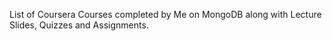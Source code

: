 List of Coursera Courses completed by Me on MongoDB along with Lecture Slides, Quizzes and Assignments.

